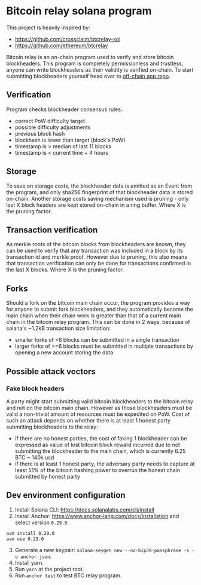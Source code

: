 # Bitcoin relay solana program

This project is heavily inspired by:

- https://github.com/crossclaim/btcrelay-sol
- https://github.com/ethereum/btcrelay

Bitcoin relay is an on-chain program used to verify and store bitcoin blockheaders. This program is completely
permissionless and trustless, anyone can write blockheaders as their validity is verified on-chain. To start submitting
blockheaders yourself head over to [off-chain app repo](https://github.com/adambor/BTCRelay-Sol-Offchain).

## Verification

Program checks blockheader consensus rules:

- correct PoW difficulty target
- possible difficulty adjustments
- previous block hash
- blockhash is lower than target (block's PoW)
- timestamp is > median of last 11 blocks
- timestamp is < current time + 4 hours

## Storage

To save on storage costs, the blockheader data is emitted as an Event from the program, and only sha256 fingerprint of
that blockheader data is stored on-chain.
Another storage costs saving mechanism used is pruning - only last X block headers are kept stored on-chain in a ring
buffer. Where X is the pruning factor.

## Transaction verification

As merkle roots of the bitcoin blocks from blockheaders are known, they can be used to verify that any transaction was
included in a block by its transaction id and merkle proof. However due to pruning, this also means that transaction
verification can only be done for transactions confirmed in the last X blocks. Where X is the pruning factor.

## Forks

Should a fork on the bitcoin main chain occur, the program provides a way for anyone to submit fork blockheaders, and
they automatically become the main chain when their chain work is greater than that of a current main chain in the
bitcoin relay program.
This can be done in 2 ways, because of solana's \~1.2kB transaction size limitation:

- smaller forks of <6 blocks can be submitted in a single transaction
- larger forks of >=6 blocks must be submitted in multiple transactions by opening a new account storing the data

## Possible attack vectors

### Fake block headers

A party might start submitting valid bitcoin blockheaders to the bitcoin relay and not on the bitcoin main chain.
However as those blockheaders must be valid a non-trivial amount of resources must be expedited on PoW. Cost of such an
attack depends on whether there is at least 1 honest party submitting blockheaders to the relay:

- if there are no honest parties, the cost of faking 1 blockheader can be expressed as value of lost bitcoin block
  reward incurred due to not submitting the blockheader to the main chain, which is currently 6.25 BTC ~ 140k usd
- if there is at least 1 honest party, the adversary party needs to capture at least 51% of the bitcoin hashing power to
  overrun the honest chain submitted by honest party

## Dev environment configuration

1. Install Solana CLI: https://docs.solanalabs.com/cli/install
2. Install Anchor: https://www.anchor-lang.com/docs/installation and select version `0.29.0`:

```bash
avm install 0.29.0
avm use 0.29.0
```

3. Generate a new keypair: `solana-keygen new --no-bip39-passphrase -s -o anchor.json`.
4. Install yarn.
5. Run `yarn` at the project root.
6. Run `anchor test` to test BTC relay program.

